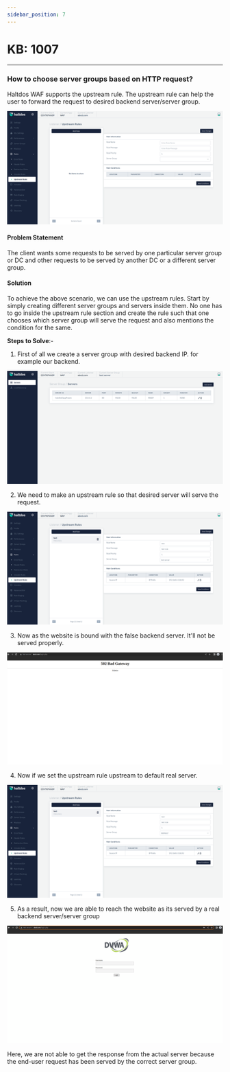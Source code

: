 ```yaml
---
sidebar_position: 7
---
```


# KB: 1007
----------

### **How to choose server groups based on HTTP request?**

Haltdos WAF supports the upstream rule. The upstream rule can help the user to forward the request to desired backend server/server group. 

![kb-1007](/img/waf/kb/v2/upstream_kb_1007_0.png)

#### **Problem Statement**

The client wants some requests to be served by one particular server group or DC and other requests to be served by another DC or a different server group.

#### **Solution**

To achieve the above scenario, we can use the upstream rules. Start by simply creating different server groups and servers inside them. No one has to go inside the upstream rule section and create the rule such that one chooses which server group will serve the request and also mentions the condition for the same.

**Steps to Solve**:-

1. First of all we create a server group with desired backend IP. for example our backend.

![kb-1007](/img/waf/kb/v2/servers_kb_1007_1.png)

2. We need to make an upstream rule so that desired server will serve the request.

![kb-1007](/img/waf/kb/v2/upstream_kb_1007_2.png)

3. Now as the website is bound with the false backend server. It'll not be served properly.

![kb-1007](/img/waf/kb/v2/bad_gateway_kb_1007_3.png)

4. Now if we set the upstream rule upstream to default real server.

![kb-1007](/img/waf/kb/v2/upstream_kb_1007_4.png)

5. As a result, now we are able to reach the website as its served by a real backend server/server group

![kb-1007](/img/waf/kb/v2/login_page_kb_1007_5.png)

Here, we are not able to get the response from the actual server because the end-user request has been served by the correct server group.